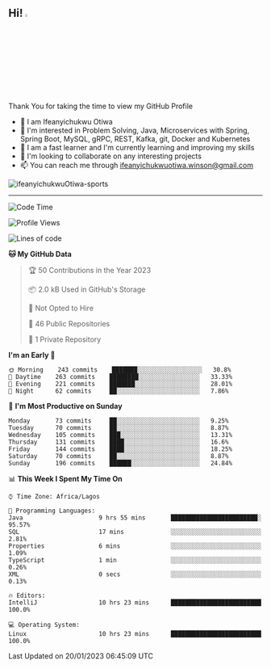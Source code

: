 <!-- BLOG-POST-LIST:START --><!-- BLOG-POST-LIST:END -->

## Hi! <img src="https://media.giphy.com/media/hvRJCLFzcasrR4ia7z/giphy.gif" width="4%"> 

Thank You for taking the time to view my GitHub Profile

- 👋 I am Ifeanyichukwu Otiwa
- 👀 I'm interested in Problem Solving, Java, Microservices with Spring, Spring Boot, MySQL, gRPC, REST, Kafka, git, Docker and Kubernetes
- 🌱 I am a fast learner and I'm currently learning and improving my skills
- 💞️ I'm looking to collaborate on any interesting projects
- 📫 You can reach me through ifeanyichukwuotiwa.winson@gmail.com

<p align="left" marginTop="10px"> <img src="https://komarev.com/ghpvc/?username=ifeanyichukwuOtiwa-sports&label=Profile%20views&color=0e75b6&style=for-the-badge" alt="ifeanyichukwuOtiwa-sports" /> </p>

***

<!--START_SECTION:waka-->
![Code Time](http://img.shields.io/badge/Code%20Time-1%2C008%20hrs%2029%20mins-blue)

![Profile Views](http://img.shields.io/badge/Profile%20Views-0-blue)

![Lines of code](https://img.shields.io/badge/From%20Hello%20World%20I%27ve%20Written-44%20Thousand%20lines%20of%20code-blue)

**🐱 My GitHub Data** 

> 🏆 50 Contributions in the Year 2023
 > 
> 📦 2.0 kB Used in GitHub's Storage 
 > 
> 🚫 Not Opted to Hire
 > 
> 📜 46 Public Repositories 
 > 
> 🔑 1 Private Repository 
 > 
**I'm an Early 🐤** 

```text
🌞 Morning    243 commits    ███████░░░░░░░░░░░░░░░░░░   30.8% 
🌆 Daytime    263 commits    ████████░░░░░░░░░░░░░░░░░   33.33% 
🌃 Evening    221 commits    ███████░░░░░░░░░░░░░░░░░░   28.01% 
🌙 Night      62 commits     ██░░░░░░░░░░░░░░░░░░░░░░░   7.86%

```
📅 **I'm Most Productive on Sunday** 

```text
Monday       73 commits     ██░░░░░░░░░░░░░░░░░░░░░░░   9.25% 
Tuesday      70 commits     ██░░░░░░░░░░░░░░░░░░░░░░░   8.87% 
Wednesday    105 commits    ███░░░░░░░░░░░░░░░░░░░░░░   13.31% 
Thursday     131 commits    ████░░░░░░░░░░░░░░░░░░░░░   16.6% 
Friday       144 commits    ████░░░░░░░░░░░░░░░░░░░░░   18.25% 
Saturday     70 commits     ██░░░░░░░░░░░░░░░░░░░░░░░   8.87% 
Sunday       196 commits    ██████░░░░░░░░░░░░░░░░░░░   24.84%

```


📊 **This Week I Spent My Time On** 

```text
⌚︎ Time Zone: Africa/Lagos

💬 Programming Languages: 
Java                     9 hrs 55 mins       ████████████████████████░   95.57% 
SQL                      17 mins             ░░░░░░░░░░░░░░░░░░░░░░░░░   2.81% 
Properties               6 mins              ░░░░░░░░░░░░░░░░░░░░░░░░░   1.09% 
TypeScript               1 min               ░░░░░░░░░░░░░░░░░░░░░░░░░   0.26% 
XML                      0 secs              ░░░░░░░░░░░░░░░░░░░░░░░░░   0.13%

🔥 Editors: 
IntelliJ                 10 hrs 23 mins      █████████████████████████   100.0%

💻 Operating System: 
Linux                    10 hrs 23 mins      █████████████████████████   100.0%

```


 Last Updated on 20/01/2023 06:45:09 UTC
<!--END_SECTION:waka-->

<!--
<p align="center">
![trophy](https://github-profile-trophy.vercel.app/?username=ifeanyichukwuOtiwa-sports&theme=onedark) (https://github.com/ryo-ma/github-profile-trophy)
</p>
-->

<!---
ifeanyi-otiwa/ifeanyi-otiwa is a ✨ special ✨ repository because its `README.md` (this file) appears on your GitHub profile.
You can click the Preview link to take a look at your changes.
--->
